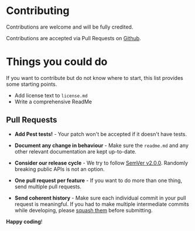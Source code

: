 # Contributing

Contributions are welcome and will be fully credited.

Contributions are accepted via Pull Requests on [Github](https://github.com/:lc:vendor/:lc:package).

# Things you could do
If you want to contribute but do not know where to start, this list provides some starting points.
- Add license text to `license.md`
- Write a comprehensive ReadMe

## Pull Requests

- **Add Pest tests!** - Your patch won't be accepted if it doesn't have tests.

- **Document any change in behaviour** - Make sure the `readme.md` and any other relevant documentation are kept up-to-date.

- **Consider our release cycle** - We try to follow [SemVer v2.0.0](http://semver.org/). Randomly breaking public APIs is not an option.

- **One pull request per feature** - If you want to do more than one thing, send multiple pull requests.

- **Send coherent history** - Make sure each individual commit in your pull request is meaningful. If you had to make multiple intermediate commits while developing, please [squash them](http://www.git-scm.com/book/en/v2/Git-Tools-Rewriting-History#Changing-Multiple-Commit-Messages) before submitting.


**Happy coding**!
